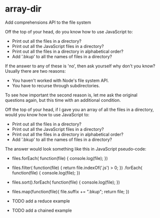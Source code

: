 # array-dir
Add comprehensions API to the file system 

Off the top of your head, do you know how to use JavaScript to:
* Print out all the files in a directory?
* Print out all the JavaScript files in a directory?
* Print out all the files in a directory in alphabetical order?
* Add '.bkup' to all the names of files in a directory?

If the answer to any of these is 'no', then ask yourself why don't you know? Usually there are two reasons:
* You haven't worked with Node's file system API.
* You have to recurse through subdirectories.

To see how important the second reason is, let me ask the original questions again, but this time with an additional condition.

Off the top of your head, if I gave you an array of all the files in a directory, would you know how to use JavaScript to:
* Print out all the files in a directory?
* Print out all the JavaScript files in a directory?
* Print out all the files in a directory in alphabetical order?
* Add '.bkup' to all the names of files in a directory?


The answer would look something like this in JavaScript pseudo-code:
* files.forEach( function(file) { console.log(file); })
* files.filter( function(file) { return file.indexOf('.js') > 0; })
		.forEach( function(file) { console.log(file); })
* files.sort().forEach( function(file) { console.log(file); }) 
* files.map(function(file){ file.suffix += ".bkup"; return file; })


* TODO add a reduce example
* TODO add a chained example





